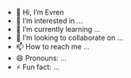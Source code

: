 - 👋 Hi, I’m Evren
- 👀 I’m interested in ...
- 🌱 I’m currently learning ...
- 💞️ I’m looking to collaborate on ...
- 📫 How to reach me ...
- 😄 Pronouns: ...
- ⚡ Fun fact: ...

<!---
evren-pointr/evren-pointr is a ✨ special ✨ repository because its `README.md` (this file) appears on your GitHub profile.
You can click the Preview link to take a look at your changes.
--->
